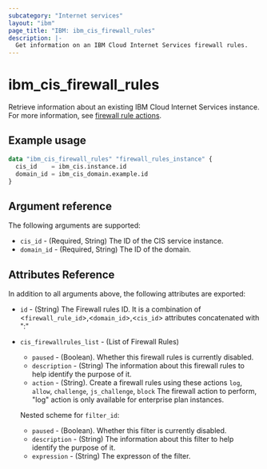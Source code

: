 ```yaml
---
subcategory: "Internet services"
layout: "ibm"
page_title: "IBM: ibm_cis_firewall_rules"
description: |-
  Get information on an IBM Cloud Internet Services firewall rules.
---
```


# ibm_cis_firewall_rules
Retrieve information about an existing IBM Cloud Internet Services instance. For more information, see [firewall rule actions](https://cloud.ibm.com/docs/cis?topic=cis-actions).

## Example usage

```terraform
data "ibm_cis_firewall_rules" "firewall_rules_instance" {
  cis_id    = ibm_cis.instance.id
  domain_id = ibm_cis_domain.example.id
}
```

## Argument reference
The following arguments are supported:

- `cis_id` - (Required, String) The ID of the CIS service instance.
- `domain_id` - (Required, String) The ID of the domain.

## Attributes Reference
In addition to all arguments above, the following attributes are exported:
- `id` - (String) The Firewall rules ID. It is a combination of <`firewall_rule_id`>,<`domain_id`>,<`cis_id`> attributes concatenated with ":"
- `cis_firewallrules_list` - (List of Firewall Rules)
  - `paused` - (Boolean). Whether this firewall rules is currently disabled.
  - `description` - (String) The information about this firewall rules to help identify the purpose of it.
  - `action` - (String). Create a firewall rules using these actions `log`, `allow`, `challenge`, `js_challenge`, `block` 
The firewall action to perform, "log" action is only available for enterprise plan instances.
   
   Nested scheme for `filter_id`:
    - `paused` - (Boolean). Whether this filter is currently disabled.
    - `description` - (String) The information about this filter to help identify the purpose of it.
    - `expression` - (String) The expresson of the filter.

